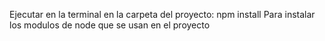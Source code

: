 Ejecutar en la terminal en la carpeta del proyecto: npm install
Para instalar los modulos de node que se usan en el proyecto


